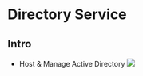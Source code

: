 # Directory Service

## Intro
* Host & Manage Active Directory
[<img src="https://i.imgur.com/utigzRd.png">](https://i.imgur.com/utigzRd.png)
